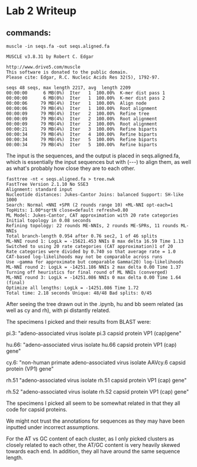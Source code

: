 # Lab 2 Writeup
## commands:

```
muscle -in seqs.fa -out seqs.aligned.fa

MUSCLE v3.8.31 by Robert C. Edgar

http://www.drive5.com/muscle
This software is donated to the public domain.
Please cite: Edgar, R.C. Nucleic Acids Res 32(5), 1792-97.

seqs 48 seqs, max length 2217, avg  length 2209
00:00:00      6 MB(0%)  Iter   1  100.00%  K-mer dist pass 1
00:00:00      6 MB(0%)  Iter   1  100.00%  K-mer dist pass 2
00:00:06     79 MB(4%)  Iter   1  100.00%  Align node
00:00:06     79 MB(4%)  Iter   1  100.00%  Root alignment
00:00:09     79 MB(4%)  Iter   2  100.00%  Refine tree
00:00:09     79 MB(4%)  Iter   2  100.00%  Root alignment
00:00:09     79 MB(4%)  Iter   2  100.00%  Root alignment
00:00:21     79 MB(4%)  Iter   3  100.00%  Refine biparts
00:00:34     79 MB(4%)  Iter   4  100.00%  Refine biparts
00:00:34     79 MB(4%)  Iter   5  100.00%  Refine biparts
00:00:34     79 MB(4%)  Iter   5  100.00%  Refine biparts
```

The input is the sequences, and the output is placed in seqs.aligned.fa, which is essentially the input sequences but with (---) to align them, as well as what's probably how close they are to each other.

```
fasttree -nt < seqs.aligned.fa > tree.nwk
FastTree Version 2.1.10 No SSE3
Alignment: standard input
Nucleotide distances: Jukes-Cantor Joins: balanced Support: SH-like 1000
Search: Normal +NNI +SPR (2 rounds range 10) +ML-NNI opt-each=1
TopHits: 1.00*sqrtN close=default refresh=0.80
ML Model: Jukes-Cantor, CAT approximation with 20 rate categories
Initial topology in 0.08 seconds
Refining topology: 22 rounds ME-NNIs, 2 rounds ME-SPRs, 11 rounds ML-NNIs
Total branch-length 0.954 after 0.76 sec2, 1 of 46 splits
ML-NNI round 1: LogLk = -15621.453 NNIs 8 max delta 16.59 Time 1.13
Switched to using 20 rate categories (CAT approximation)1 of 20
Rate categories were divided by 0.740 so that average rate = 1.0
CAT-based log-likelihoods may not be comparable across runs
Use -gamma for approximate but comparable Gamma(20) log-likelihoods
ML-NNI round 2: LogLk = -14251.186 NNIs 2 max delta 0.00 Time 1.37
Turning off heuristics for final round of ML NNIs (converged)
ML-NNI round 3: LogLk = -14251.086 NNIs 0 max delta 0.00 Time 1.64 (final)
Optimize all lengths: LogLk = -14251.086 Time 1.72
Total time: 2.18 seconds Unique: 48/48 Bad splits: 0/45
```

After seeing the tree drawn out in the .ipynb, hu and bb seem related (as well as cy and rh), with pi distantly related.

The specimens I picked and their results from BLAST were:

pi.3: "adeno-associated virus isolate pi.3 capsid protein VP1 (cap)gene"

hu.66: "adeno-associated virus isolate hu.66 capsid protein VP1 (cap) gene"

cy.6: "non-human primate adeno-associated virus isolate AAVcy.6 capsid protein (VP1) gene"

rh.51 "adeno-associated virus isolate rh.51 capsid protein VP1 (cap) gene"

rh.52 "adeno-associated virus isolate rh.52 capsid protein VP1 (cap) gene"

The specimens I picked all seem to be somewhat related in that they all code for capsid proteins.

We might not trust the annotations for sequences as they may have been inputted under incorrect assumptions.

For the AT vs GC content of each cluster, as I only picked clusters as closely related to each other, the AT/GC content is very heavily skewed towards each end. In addition, they all have around the same sequence length.




